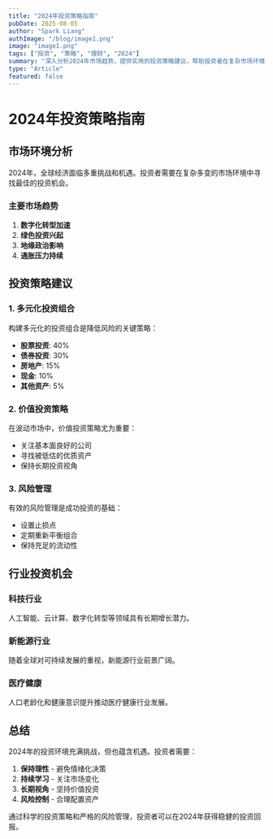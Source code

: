```yaml
---
title: "2024年投资策略指南"
pubDate: 2025-08-05
author: "Spark Liang"
authImage: "/blog/image1.png"
image: "image1.png"
tags: ["投资", "策略", "理财", "2024"]
summary: "深入分析2024年市场趋势，提供实用的投资策略建议，帮助投资者在复杂市场环境中做出明智决策。"
type: "Article"
featured: false
---
```


# 2024年投资策略指南

## 市场环境分析

2024年，全球经济面临多重挑战和机遇。投资者需要在复杂多变的市场环境中寻找最佳的投资机会。

### 主要市场趋势

1. **数字化转型加速**
2. **绿色投资兴起**
3. **地缘政治影响**
4. **通胀压力持续**

## 投资策略建议

### 1. 多元化投资组合

构建多元化的投资组合是降低风险的关键策略：

- **股票投资**: 40%
- **债券投资**: 30%
- **房地产**: 15%
- **现金**: 10%
- **其他资产**: 5%

### 2. 价值投资策略

在波动市场中，价值投资策略尤为重要：

- 关注基本面良好的公司
- 寻找被低估的优质资产
- 保持长期投资视角

### 3. 风险管理

有效的风险管理是成功投资的基础：

- 设置止损点
- 定期重新平衡组合
- 保持充足的流动性

## 行业投资机会

### 科技行业
人工智能、云计算、数字化转型等领域具有长期增长潜力。

### 新能源行业
随着全球对可持续发展的重视，新能源行业前景广阔。

### 医疗健康
人口老龄化和健康意识提升推动医疗健康行业发展。

## 总结

2024年的投资环境充满挑战，但也蕴含机遇。投资者需要：

1. **保持理性** - 避免情绪化决策
2. **持续学习** - 关注市场变化
3. **长期视角** - 坚持价值投资
4. **风险控制** - 合理配置资产

通过科学的投资策略和严格的风险管理，投资者可以在2024年获得稳健的投资回报。 